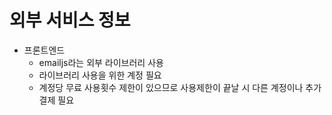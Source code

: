 # 외부 서비스 정보

- 프론트엔드
  - emailjs라는 외부 라이브러리 사용
  - 라이브러리 사용을 위한 계정 필요
  - 계정당 무료 사용횟수 제한이 있으므로 사용제한이 끝날 시 다른 계정이나 추가 결제 필요